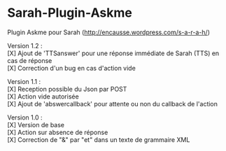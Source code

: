 Sarah-Plugin-Askme
==================

Plugin Askme pour Sarah (http://encausse.wordpress.com/s-a-r-a-h/)

Version 1.2 :<br>
[X] Ajout de 'TTSanswer' pour une réponse immédiate de Sarah (TTS) en cas de réponse<br>
[X] Correction d'un bug en cas d'action vide<br>

Version 1.1 :<br>
[X] Reception possible du Json par POST<br>
[X] Action vide autorisée<br>
[X] Ajout de 'abswercallback' pour attente ou non du callback de l'action

Version 1.0 :<br>
[X] Version de base<br>
[X] Action sur absence de réponse<br>
[X] Correction de "&" par "et" dans un texte de grammaire XML
